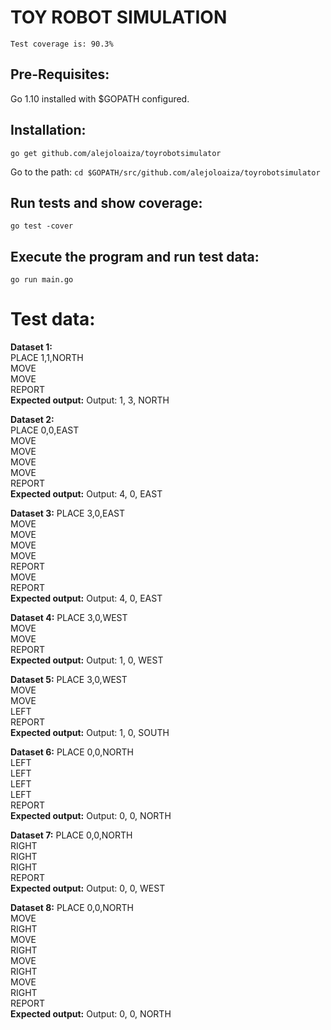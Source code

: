 
# TOY ROBOT SIMULATION

`Test coverage is: 90.3%`

## Pre-Requisites:
Go 1.10 installed with $GOPATH configured.

## Installation:
`go get github.com/alejoloaiza/toyrobotsimulator`

Go to the path: 
`cd $GOPATH/src/github.com/alejoloaiza/toyrobotsimulator`


## Run tests and show coverage:

`go test -cover`

## Execute the program and run test data:
`go run main.go`

# Test data:

**Dataset 1:**      
PLACE 1,1,NORTH     
MOVE        
MOVE        
REPORT      
**Expected output:**
Output: 1, 3, NORTH

**Dataset 2:**      
PLACE 0,0,EAST      
MOVE        
MOVE        
MOVE        
MOVE        
REPORT      
**Expected output:**
Output: 4, 0, EAST

**Dataset 3:**
PLACE 3,0,EAST      
MOVE        
MOVE        
MOVE        
MOVE        
REPORT      
MOVE       
REPORT      
**Expected output:**
Output: 4, 0, EAST 

**Dataset 4:**
PLACE 3,0,WEST      
MOVE        
MOVE        
REPORT      
**Expected output:**
Output: 1, 0, WEST

**Dataset 5:**
PLACE 3,0,WEST      
MOVE        
MOVE        
LEFT        
REPORT      
**Expected output:**
Output: 1, 0, SOUTH

**Dataset 6:**
PLACE 0,0,NORTH     
LEFT        
LEFT        
LEFT        
LEFT        
REPORT      
**Expected output:**
Output: 0, 0, NORTH

**Dataset 7:**
PLACE 0,0,NORTH     
RIGHT       
RIGHT       
RIGHT       
REPORT      
**Expected output:**
Output: 0, 0, WEST

**Dataset 8:**
PLACE 0,0,NORTH     
MOVE        
RIGHT       
MOVE        
RIGHT       
MOVE        
RIGHT       
MOVE        
RIGHT       
REPORT      
**Expected output:**
Output: 0, 0, NORTH